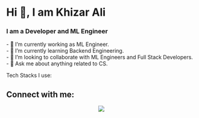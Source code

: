 ### <h1> Hi 👋, I am Khizar Ali </h1>

<h3> I am a Developer and ML Engineer </h3>
- 🔭 I’m currently working as ML Engineer.<br>
- 🌱 I’m currently learning Backend Engineering.<br>
- 👯 I’m looking to collaborate with ML Engineers and Full Stack Developers.<br>
- 💬 Ask me about anything related to CS.

Tech Stacks I use:

## Connect with me:

<p align="center">
<a href="mailto:khizar.ali2800@gmail.com"><img src="https://img.shields.io/badge/-khizar.ali2800@gmail.com-D14836?style=flat&logo=Gmail&logoColor=white%22"/></a>

<!--
**Khizar-Ali/Khizar-Ali** is a ✨ _special_ ✨ repository because its `README.md` (this file) appears on your GitHub profile.

Here are some ideas to get you started:

- 🤔 I’m looking for help with ...
- 📫 How to reach me: ...
- 😄 Pronouns: ...
- ⚡ Fun fact: ...
-->
